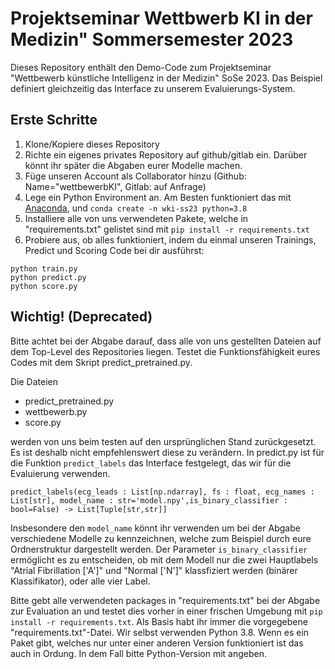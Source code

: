 # Projektseminar Wettbwerb KI in der Medizin" Sommersemester 2023
Dieses Repository enthält den Demo-Code zum Projektseminar "Wettbewerb künstliche Intelligenz in der Medizin" SoSe 2023. Das Beispiel definiert gleichzeitig das Interface zu unserem Evaluierungs-System.

## Erste Schritte

1. Klone/Kopiere dieses Repository
2. Richte ein eigenes privates Repository auf github/gitlab ein. Darüber könnt ihr später die Abgaben eurer Modelle machen. 
3. Füge unseren Account als Collaborator hinzu (Github: Name="wettbewerbKI", Gitlab: auf Anfrage)
3. Lege ein Python Environment an. Am Besten funktioniert das mit [Anaconda](https://www.anaconda.com/products/distribution), und `conda create -n wki-ss23 python=3.8`
4. Installiere alle von uns verwendeten Pakete, welche in "requirements.txt" gelistet sind mit `pip install -r requirements.txt` 
5. Probiere aus, ob alles funktioniert, indem du einmal unseren Trainings, Predict und Scoring Code bei dir ausführst:
```
python train.py
python predict.py
python score.py
```

## Wichtig! (Deprecated)

Bitte achtet bei der Abgabe darauf, dass alle von uns gestellten Dateien auf dem Top-Level des Repositories liegen. Testet die Funktionsfähigkeit eures Codes mit dem Skript predict_pretrained.py. 

Die Dateien 
- predict_pretrained.py
- wettbewerb.py
- score.py

werden von uns beim testen auf den ursprünglichen Stand zurückgesetzt. Es ist deshalb nicht empfehlenswert diese zu verändern. In predict.py ist für die Funktion `predict_labels` das Interface festgelegt, das wir für die Evaluierung verwenden.

`predict_labels(ecg_leads : List[np.ndarray], fs : float, ecg_names : List[str], model_name : str='model.npy',is_binary_classifier : bool=False) -> List[Tuple[str,str]]`

Insbesondere den `model_name` könnt ihr verwenden um bei der Abgabe verschiedene Modelle zu kennzeichnen, welche zum Beispiel durch eure Ordnerstruktur dargestellt werden. Der Parameter `is_binary_classifier` ermöglicht es zu entscheiden, ob mit dem Modell nur die zwei Hauptlabels "Atrial Fibrillation ['A']" und "Normal ['N']" klassfiziert werden (binärer Klassifikator), oder alle vier Label.

Bitte gebt alle verwendeten packages in "requirements.txt" bei der Abgabe zur Evaluation an und testet dies vorher in einer frischen Umgebung mit `pip install -r requirements.txt`. Als Basis habt ihr immer die vorgegebene "requirements.txt"-Datei. Wir selbst verwenden Python 3.8. Wenn es ein Paket gibt, welches nur unter einer anderen Version funktioniert ist das auch in Ordung. In dem Fall bitte Python-Version mit angeben.
